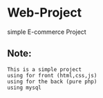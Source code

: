 # Web-Project
simple E-commerce Project
## Note:
```
This is a simple project
using for front (html,css,js)
using for the back (pure php)
using mysql
```
